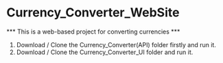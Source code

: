 # Currency_Converter_WebSite

*** This is a web-based project for converting currencies ***

1) Download / Clone the Currency_Converter(API) folder firstly and run it.
2) Download / Clone the Currency_Converter_UI folder and run it.
